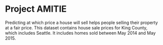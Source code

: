 # Project AMITIE


 Predicting at which price a house will sell helps people selling their property at a fair price. This dataset contains house sale prices for King County, which includes Seattle. It includes homes sold between May 2014 and May 2015. 
